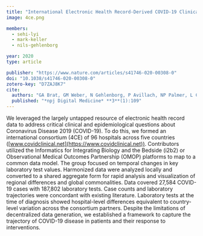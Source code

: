 ```yaml
---
title: "International Electronic Health Record-Derived COVID-19 Clinical Course Profiles: the 4CE Consortium"
image: 4ce.png

members:
  - sehi-lyi
  - mark-keller
  - nils-gehlenborg

year: 2020
type: article

publisher: "https://www.nature.com/articles/s41746-020-00308-0"
doi: "10.1038/s41746-020-00308-0"
zotero-key: "D7ZAJ8K7"
cite:
  authors: "GA Brat, GM Weber, N Gehlenborg, P Avillach, NP Palmer, L Chiovato, J Cimino, LR Waitman, GS Omenn, A Malovini, JH Moore, BK Beaulieu-Jones, V Tibollo, SN Murphy, SL Yi, MS Keller, R Bellazzi, DA Hanauer, A Serret-Larmande, A Gutierrez-Sacristan, JJ Holmes, DS Bell, KD Mandl, RW Follett, JG Klann, DA Murad, L Scudeller, M Bucalo, K Kirchoff, J Craig, J Obeid, V Jouhet, R Griffier, S Cossin, B Moal, LP Patel, A Bellasi, HU Prokosch, D Kraska, P Sliz, ALM Tan, KY Ngiam, A Zambelli, DL Mowery, E Schiver, B Devkota, RL Bradford, M Daniar, C Daniel, V Benoit, R Bey, N Paris, P Serre, N Orlova, J Dubiel, M Hilka, AS Jannot, S Breant, J Leblanc, N Griffon, A Burgun, M Bernaux, A Sandrin, E Salamanca, S Cormont, T Ganslandt, T Gradinger, J Champ, M Boeker, P Martel, L Esteve, A Gramfort, O Grisel, D Leprovost, T Moreau, G Varoquaux, JJ Vie, D Wassermann, A Mensch, C Caucheteux, C Haverkamp, G Lemaitre, S Bosari, ID Krantz, A South, T Cai, IS Kohane"
  published: "*npj Digital Medicine* **3**(1):109"
---
```

We leveraged the largely untapped resource of electronic health record data to address critical clinical and epidemiological questions about Coronavirus Disease 2019 (COVID-19). To do this, we formed an international consortium (4CE) of 96 hospitals across five countries ([www.covidclinical.net](https://www.covidclinical.net)). Contributors utilized the Informatics for Integrating Biology and the Bedside (i2b2) or Observational Medical Outcomes Partnership (OMOP) platforms to map to a common data model. The group focused on temporal changes in key laboratory test values. Harmonized data were analyzed locally and converted to a shared aggregate form for rapid analysis and visualization of regional differences and global commonalities. Data covered 27,584 COVID-19 cases with 187,802 laboratory tests. Case counts and laboratory trajectories were concordant with existing literature. Laboratory tests at the time of diagnosis showed hospital-level differences equivalent to country-level variation across the consortium partners. Despite the limitations of decentralized data generation, we established a framework to capture the trajectory of COVID-19 disease in patients and their response to interventions.
